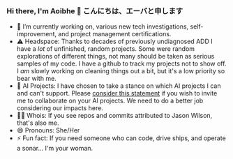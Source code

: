 <!-- -*- coding: iso-8859-1 -*- -->

### Hi there, I'm Aoibhe 👋 こんにちは、エーバと申します

- 🔭 I’m currently working on, various new tech investigations, self-improvement, and project management certifications.
- :warning: Headspace: Thanks to decades of previously undiagnosed ADD I have a _lot_ of unfinished, random projects. Some were random explorations of different things, not many should be taken as serious samples of my code. I have a github to track my projects not to show off. I _am_ slowly working on cleaning things out a bit, but it's a low priority so bear with me.
- :robot: AI Projects: I have chosen to take a stance on which AI projects I can and can't support. Please [consider this statement](AI.md) if you wish to invite me to collaborate on your AI projects. We need to do a better job considering our impacts here.
- :transgender_flag: Whois: If you see repos and commits attributed to Jason Wilson, that's also me.
- 😄 Pronouns: She/Her
- ⚡ Fun fact: If you need someone who can code, drive ships, and operate a sonar... I'm your woman.
